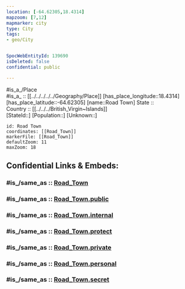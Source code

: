 ```yaml
---
location: [-64.62305,18.4314] 
mapzoom: [7,12] 
mapmarker: city 
type: City
tags:
- geo/City


SpocWebEntityId: 139690
isDeleted: false
confidential: public

---
```

#is_a_/Place  
#is_a_ :: [[../../../../../Geography/Place]] 
[has_place_longitude::18.4314] 
[has_place_latitude::-64.62305] 
[name::Road Town] 
State ::  
Country :: [[../../../British_Virgin~Islands]]  
[StateId::] 
[Population::] 
[Unknown::] 


```leaflet
id: Road Town
coordinates: [[Road_Town]] 
markerFile: [[Road_Town]] 
defaultZoom: 11 
maxZoom: 18
```


## Confidential Links & Embeds: 

### #is_/same_as :: [Road_Town](/_Standards/Earth/Continent/America~Caribbean/British_Virgin-Islands/City/Road_Town.md) 

### #is_/same_as :: [Road_Town.public](/_public/Earth/Continent/America~Caribbean/British_Virgin-Islands/City/Road_Town.public.md) 

### #is_/same_as :: [Road_Town.internal](/_internal/Earth/Continent/America~Caribbean/British_Virgin-Islands/City/Road_Town.internal.md) 

### #is_/same_as :: [Road_Town.protect](/_protect/Earth/Continent/America~Caribbean/British_Virgin-Islands/City/Road_Town.protect.md) 

### #is_/same_as :: [Road_Town.private](/_private/Earth/Continent/America~Caribbean/British_Virgin-Islands/City/Road_Town.private.md) 

### #is_/same_as :: [Road_Town.personal](/_personal/Earth/Continent/America~Caribbean/British_Virgin-Islands/City/Road_Town.personal.md) 

### #is_/same_as :: [Road_Town.secret](/_secret/Earth/Continent/America~Caribbean/British_Virgin-Islands/City/Road_Town.secret.md)

